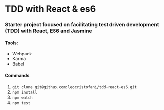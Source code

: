 # TDD with React & es6

### Starter project focused on facilitating test driven development (TDD) with React, ES6 and Jasmine

#### Tools:

- Webpack
- Karma
- Babel

#### Commands

1. `git clone git@github.com:leocristofani/tdd-react-es6.git`
2. `npm install`
3. `npm watch`
4. `npm test`
